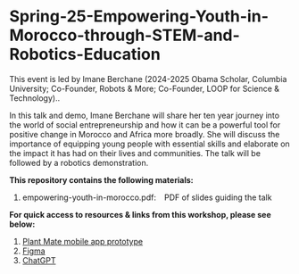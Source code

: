 # Spring-25-Empowering-Youth-in-Morocco-through-STEM-and-Robotics-Education

This event is led by Imane Berchane (2024-2025 Obama Scholar, Columbia University; Co-Founder, Robots & More; Co-Founder, LOOP for Science & Technology).. 

​In this talk and demo, Imane Berchane will share her ten year journey into the world of social entrepreneurship and how it can be a powerful tool for positive change in Morocco and Africa more broadly. She will discuss the importance of equipping young people with essential skills and elaborate on the impact it has had on their lives and communities. The talk will be followed by a robotics demonstration.

**This repository contains the following materials:**
  1. empowering-youth-in-morocco.pdf: &ensp; PDF of slides guiding the talk

**For quick access to resources & links from this workshop, please see below:**
  1. [Plant Mate mobile app prototype](https://www.figma.com/proto/pk0xMhCvdZG5oJlWaJJgvH/PlantMate_Prototype?node-id=297-562&node-type=canvas&t=DFmZA1XO2Bb8d09R-0&scaling=scale-down&content-scaling=fixed&page-id=39%3A135&starting-point-node-id=297%3A562&show-proto-sidebar=1)
  2. [Figma](https://www.figma.com)
  3. [ChatGPT](https://chat.openai.com)
